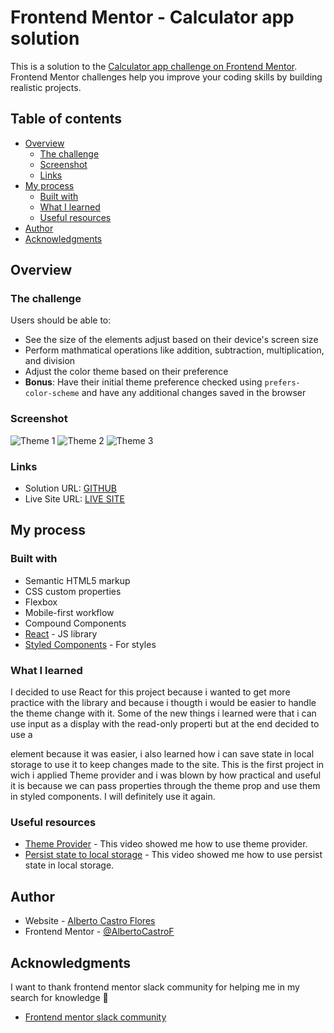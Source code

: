 # Frontend Mentor - Calculator app solution

This is a solution to the [Calculator app challenge on Frontend Mentor](https://www.frontendmentor.io/challenges/calculator-app-9lteq5N29). Frontend Mentor challenges help you improve your coding skills by building realistic projects.

## Table of contents

- [Overview](#overview)
  - [The challenge](#the-challenge)
  - [Screenshot](#screenshot)
  - [Links](#links)
- [My process](#my-process)
  - [Built with](#built-with)
  - [What I learned](#what-i-learned)
  - [Useful resources](#useful-resources)
- [Author](#author)
- [Acknowledgments](#acknowledgments)

## Overview

### The challenge

Users should be able to:

- See the size of the elements adjust based on their device's screen size
- Perform mathmatical operations like addition, subtraction, multiplication, and division
- Adjust the color theme based on their preference
- **Bonus**: Have their initial theme preference checked using `prefers-color-scheme` and have any additional changes saved in the browser

### Screenshot

![Theme 1](./public/images/theme1.png)
![Theme 2](./public/images/theme2.png)
![Theme 3](./public/images/theme3.png)

### Links

- Solution URL: [GITHUB](https://github.com/AlbertoCastroF/calculatorApp)
- Live Site URL: [LIVE SITE](https://albertocastrof.github.io/calculatorApp/)

## My process

### Built with

- Semantic HTML5 markup
- CSS custom properties
- Flexbox
- Mobile-first workflow
- Compound Components
- [React](https://reactjs.org/) - JS library
- [Styled Components](https://styled-components.com/) - For styles

### What I learned

I decided to use React for this project because i wanted to get more practice with the library and because i thougth i would be easier to handle the theme change with it. Some of the new things i learned were that i can use input as a display with the read-only properti but at the end decided to use a <div> element because it was easier, i also learned how i can save state in local storage to use it to keep changes made to the site. This is the first project in wich i applied Theme provider and i was blown by how practical and useful it is because we can pass properties through the theme prop and use them in styled components. I will definitely use it again.

### Useful resources

- [Theme Provider](https://www.youtube.com/watch?v=G00V4tRx1ME&t=372s&ab_channel=WillCodeForViews) - This video showed me how to use theme provider.
- [Persist state to local storage](https://www.youtube.com/watch?v=fTP2gi7e3k8&ab_channel=BenAwad) - This video showed me how to use persist state in local storage.

## Author

- Website - [Alberto Castro Flores](https://www.linkedin.com/in/alberto-castro-flores-02007959/)
- Frontend Mentor - [@AlbertoCastroF](https://www.frontendmentor.io/profile/AlbertoCastroF)

## Acknowledgments

I want to thank frontend mentor slack community for helping me in my search for knowledge 🙏

- [Frontend mentor slack community](https://www.frontendmentor.io/slack)
